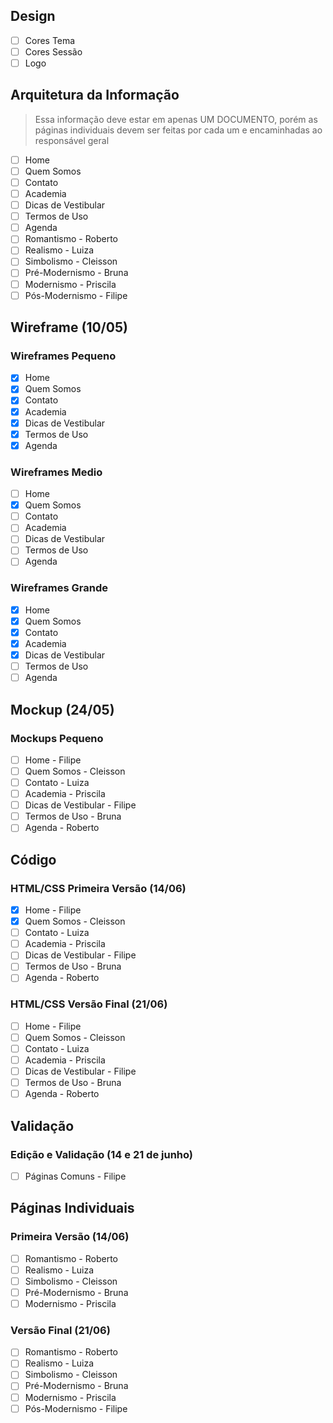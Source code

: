 ## Design
- [ ] Cores Tema
- [ ] Cores Sessão
- [ ] Logo

## Arquitetura da Informação
> Essa informação deve estar em apenas UM DOCUMENTO, porém
> as páginas individuais devem ser feitas por cada um e
> encaminhadas ao responsável geral
- [ ] Home
- [ ] Quem Somos
- [ ] Contato
- [ ] Academia
- [ ] Dicas de Vestibular
- [ ] Termos de Uso
- [ ] Agenda
- [ ] Romantismo - Roberto
- [ ] Realismo - Luiza
- [ ] Simbolismo - Cleisson
- [ ] Pré-Modernismo - Bruna
- [ ] Modernismo - Priscila
- [ ] Pós-Modernismo - Filipe

## Wireframe (10/05)

### Wireframes Pequeno
- [x] Home
- [x] Quem Somos
- [x] Contato
- [x] Academia
- [x] Dicas de Vestibular
- [x] Termos de Uso
- [x] Agenda

### Wireframes Medio
- [ ] Home
- [x] Quem Somos
- [ ] Contato
- [ ] Academia
- [ ] Dicas de Vestibular
- [ ] Termos de Uso
- [ ] Agenda

### Wireframes Grande
- [x] Home
- [x] Quem Somos
- [x] Contato
- [x] Academia
- [x] Dicas de Vestibular
- [ ] Termos de Uso
- [ ] Agenda

## Mockup (24/05)

### Mockups Pequeno
- [ ] Home - Filipe
- [ ] Quem Somos - Cleisson
- [ ] Contato - Luiza
- [ ] Academia - Priscila
- [ ] Dicas de Vestibular - Filipe
- [ ] Termos de Uso - Bruna
- [ ] Agenda - Roberto

## Código

### HTML/CSS Primeira Versão (14/06)
- [x] Home - Filipe
- [x] Quem Somos - Cleisson
- [ ] Contato - Luiza
- [ ] Academia - Priscila
- [ ] Dicas de Vestibular - Filipe
- [ ] Termos de Uso - Bruna
- [ ] Agenda - Roberto

### HTML/CSS Versão Final (21/06)
- [ ] Home - Filipe
- [ ] Quem Somos - Cleisson
- [ ] Contato - Luiza
- [ ] Academia - Priscila
- [ ] Dicas de Vestibular - Filipe
- [ ] Termos de Uso - Bruna
- [ ] Agenda - Roberto

## Validação

### Edição e Validação (14 e 21 de junho)
- [ ] Páginas Comuns - Filipe

## Páginas Individuais

### Primeira Versão (14/06)
- [ ] Romantismo - Roberto
- [ ] Realismo - Luiza
- [ ] Simbolismo - Cleisson
- [ ] Pré-Modernismo - Bruna
- [ ] Modernismo - Priscila

### Versão Final (21/06)
- [ ] Romantismo - Roberto
- [ ] Realismo - Luiza
- [ ] Simbolismo - Cleisson
- [ ] Pré-Modernismo - Bruna
- [ ] Modernismo - Priscila
- [ ] Pós-Modernismo - Filipe
